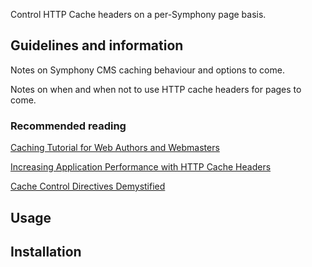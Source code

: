 Control HTTP Cache headers on a per-Symphony page basis.

## Guidelines and information

Notes on Symphony CMS caching behaviour and options to come.

Notes on when and when not to use HTTP cache headers for pages to come.

### Recommended reading

[Caching Tutorial for Web Authors and Webmasters](http://www.mnot.net/cache_docs/)

[Increasing Application Performance with HTTP Cache Headers](https://devcenter.heroku.com/articles/increasing-application-performance-with-http-cache-headers)

[Cache Control Directives Demystified](http://palizine.plynt.com/issues/2008Jul/cache-control-attributes/)

## Usage



## Installation

